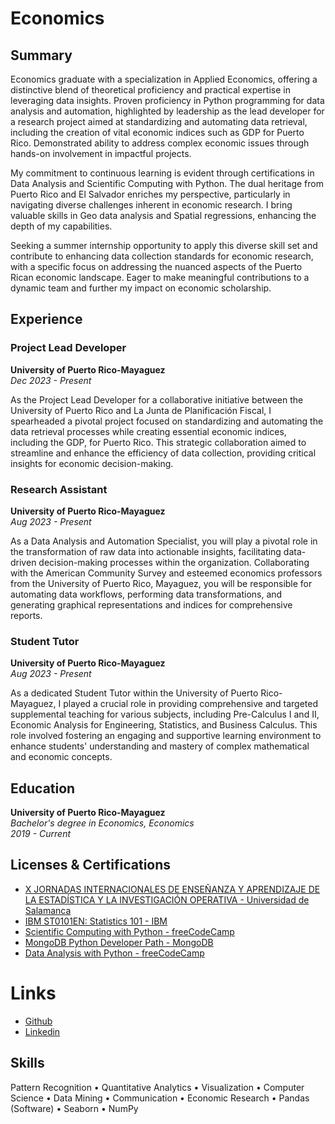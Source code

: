 # Economics 

## Summary

Economics graduate with a specialization in Applied Economics, offering a distinctive blend of theoretical proficiency and practical expertise in leveraging data insights. Proven proficiency in Python programming for data analysis and automation, highlighted by leadership as the lead developer for a research project aimed at standardizing and automating data retrieval, including the creation of vital economic indices such as GDP for Puerto Rico. Demonstrated ability to address complex economic issues through hands-on involvement in impactful projects.

My commitment to continuous learning is evident through certifications in Data Analysis and Scientific Computing with Python. The dual heritage from Puerto Rico and El Salvador enriches my perspective, particularly in navigating diverse challenges inherent in economic research. I bring valuable skills in Geo data analysis and Spatial regressions, enhancing the depth of my capabilities.

Seeking a summer internship opportunity to apply this diverse skill set and contribute to enhancing data collection standards for economic research, with a specific focus on addressing the nuanced aspects of the Puerto Rican economic landscape. Eager to make meaningful contributions to a dynamic team and further my impact on economic scholarship.


## Experience

### Project Lead Developer
**University of Puerto Rico-Mayaguez**  
*Dec 2023 - Present*

As the Project Lead Developer for a collaborative initiative between the University of Puerto Rico and La Junta de Planificación Fiscal, I spearheaded a pivotal project focused on standardizing and automating the data retrieval processes while creating essential economic indices, including the GDP, for Puerto Rico. This strategic collaboration aimed to streamline and enhance the efficiency of data collection, providing critical insights for economic decision-making.

### Research Assistant
**University of Puerto Rico-Mayaguez**  
*Aug 2023 - Present*

As a Data Analysis and Automation Specialist, you will play a pivotal role in the transformation of raw data into actionable insights, facilitating data-driven decision-making processes within the organization. Collaborating with the American Community Survey and esteemed economics professors from the University of Puerto Rico, Mayaguez, you will be responsible for automating data workflows, performing data transformations, and generating graphical representations and indices for comprehensive reports.

### Student Tutor
**University of Puerto Rico-Mayaguez**  
*Aug 2023 - Present*

As a dedicated Student Tutor within the University of Puerto Rico-Mayaguez, I played a crucial role in providing comprehensive and targeted supplemental teaching for various subjects, including Pre-Calculus I and II, Economic Analysis for Engineering, Statistics, and Business Calculus. This role involved fostering an engaging and supportive learning environment to enhance students' understanding and mastery of complex mathematical and economic concepts.

## Education

**University of Puerto Rico-Mayaguez**  
*Bachelor's degree in Economics, Economics*  
*2019 - Current*

## Licenses & Certifications

- [X JORNADAS INTERNACIONALES DE ENSEÑANZA Y APRENDIZAJE DE LA ESTADÍSTICA Y LA INVESTIGACIÓN OPERATIVA - Universidad de Salamanca](https://drive.google.com/file/d/1nMHb2cli6rB5Trult7qCLZe3XTh4A7Rd/view?usp=sharing)
-  [IBM ST0101EN: Statistics 101 - IBM](https://courses.cognitiveclass.ai/certificates/886a2a7fa63e46a785bb6600432e2cd9)
- [Scientific Computing with Python - freeCodeCamp](https://freecodecamp.org/certification/unclearcoder/scientific-computing-with-python-v7)
- [MongoDB Python Developer Path - MongoDB](https://learn.mongodb.com/c/mjNVmVcZQom3TfmPqf400w)
- [Data Analysis with Python - freeCodeCamp](https://freecodecamp.org/certification/unclearcoder/data-analysis-with-python-v7)   

# Links

- [Github](https://github.com/UnclearCoder)
- [Linkedin](https://www.linkedin.com/in/alejandro-o-1531ab1b6/)

## Skills

Pattern Recognition • Quantitative Analytics • Visualization • Computer Science • Data Mining • Communication • Economic Research • Pandas (Software) • Seaborn • NumPy
